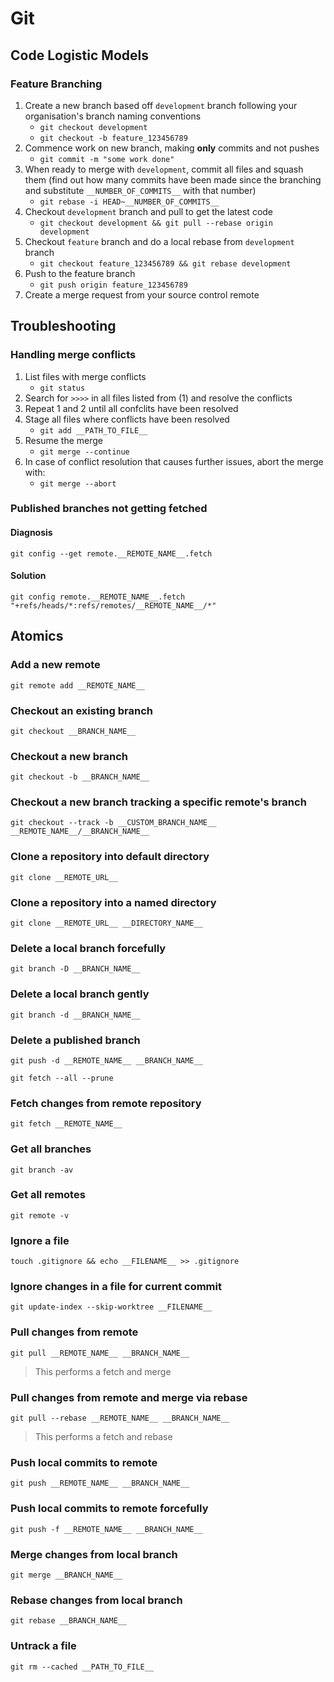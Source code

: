 # Git

## Code Logistic Models

### Feature Branching

1. Create a new branch based off `development` branch following your organisation's branch naming conventions
    - `git checkout development`
    - `git checkout -b feature_123456789`
2. Commence work on new branch, making **only** commits and not pushes
    - `git commit -m "some work done"`
3. When ready to merge with `development`, commit all files and squash them (find out how many commits have been made since the branching and substitute `__NUMBER_OF_COMMITS__` with that number)
    - `git rebase -i HEAD~__NUMBER_OF_COMMITS__`
4. Checkout `development` branch and pull to get the latest code
    - `git checkout development && git pull --rebase origin development`
5. Checkout `feature` branch and do a local rebase from `development` branch
    - `git checkout feature_123456789 && git rebase development`
4. Push to the feature branch
    - `git push origin feature_123456789`
5. Create a merge request from your source control remote

## Troubleshooting

### Handling merge conflicts

1. List files with merge conflicts
    - `git status`
2. Search for `>>>>` in all files listed from (1) and resolve the conflicts
3. Repeat 1 and 2 until all confclits have been resolved
4. Stage all files where conflicts have been resolved
    - `git add __PATH_TO_FILE__`
5. Resume the merge
    - `git merge --continue`
6. In case of conflict resolution that causes further issues, abort the merge with:
    - `git merge --abort`

### Published branches not getting fetched

#### Diagnosis
`git config --get remote.__REMOTE_NAME__.fetch`

#### Solution
`git config remote.__REMOTE_NAME__.fetch "+refs/heads/*:refs/remotes/__REMOTE_NAME__/*"`

## Atomics

### Add a new remote
`git remote add __REMOTE_NAME__`

### Checkout an existing branch
`git checkout __BRANCH_NAME__`

### Checkout a new branch
`git checkout -b __BRANCH_NAME__`

### Checkout a new branch tracking a specific remote's branch
`git checkout --track -b __CUSTOM_BRANCH_NAME__ __REMOTE_NAME__/__BRANCH_NAME__`

### Clone a repository into default directory
`git clone __REMOTE_URL__`

### Clone a repository into a named directory
`git clone __REMOTE_URL__ __DIRECTORY_NAME__`

### Delete a local branch forcefully
`git branch -D __BRANCH_NAME__`

### Delete a local branch gently
`git branch -d __BRANCH_NAME__`

### Delete a published branch
`git push -d __REMOTE_NAME__ __BRANCH_NAME__`

`git fetch --all --prune`

### Fetch changes from remote repository
`git fetch __REMOTE_NAME__`

### Get all branches
`git branch -av`

### Get all remotes
`git remote -v`

### Ignore a file
`touch .gitignore && echo __FILENAME__ >> .gitignore`

### Ignore changes in a file for current commit
`git update-index --skip-worktree __FILENAME__`

### Pull changes from remote
`git pull __REMOTE_NAME__ __BRANCH_NAME__`

> This performs a fetch and merge

### Pull changes from remote and merge via rebase

`git pull --rebase __REMOTE_NAME__ __BRANCH_NAME__`

> This performs a fetch and rebase

### Push local commits to remote
`git push __REMOTE_NAME__ __BRANCH_NAME__`

### Push local commits to remote forcefully
`git push -f __REMOTE_NAME__ __BRANCH_NAME__`

### Merge changes from local branch
`git merge __BRANCH_NAME__`

### Rebase changes from local branch
`git rebase __BRANCH_NAME__`

### Untrack a file
`git rm --cached __PATH_TO_FILE__`